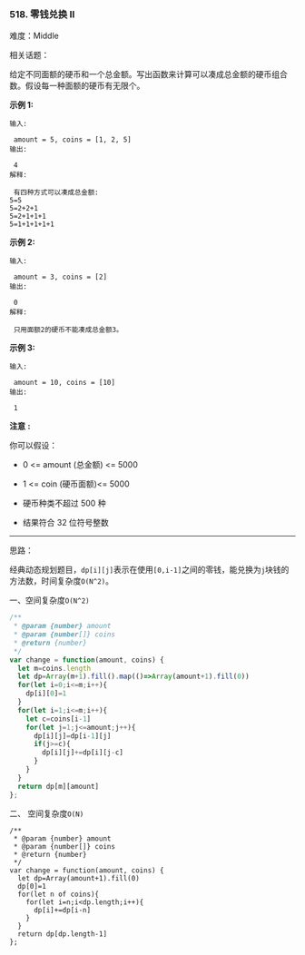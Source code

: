 ### 518. 零钱兑换 II

难度：Middle

相关话题：

给定不同面额的硬币和一个总金额。写出函数来计算可以凑成总金额的硬币组合数。假设每一种面额的硬币有无限个。












**示例 1:** 



```
输入:

 amount = 5, coins = [1, 2, 5]
输出:

 4
解释:

 有四种方式可以凑成总金额:
5=5
5=2+2+1
5=2+1+1+1
5=1+1+1+1+1
```


**示例 2:** 



```
输入:

 amount = 3, coins = [2]
输出:

 0
解释:

 只用面额2的硬币不能凑成总金额3。
```


**示例 3:** 



```
输入:

 amount = 10, coins = [10] 
输出:

 1
```






**注意** **:** 



你可以假设：




* 0 <= amount (总金额) <= 5000

* 1 <= coin (硬币面额)<= 5000

* 硬币种类不超过 500 种

* 结果符合 32 位符号整数






-----

思路：

经典动态规划题目，`dp[i][j]`表示在使用`[0,i-1]`之间的零钱，能兑换为`j`块钱的方法数，时间复杂度`O(N^2)`。

一、空间复杂度`O(N^2)`

```js
/**
 * @param {number} amount
 * @param {number[]} coins
 * @return {number}
 */
var change = function(amount, coins) {
  let m=coins.length
  let dp=Array(m+1).fill().map(()=>Array(amount+1).fill(0))
  for(let i=0;i<=m;i++){
    dp[i][0]=1
  }
  for(let i=1;i<=m;i++){
    let c=coins[i-1]
    for(let j=1;j<=amount;j++){
      dp[i][j]=dp[i-1][j]
      if(j>=c){
        dp[i][j]+=dp[i][j-c]
      }
    }
  }
  return dp[m][amount]
};
```

二、 空间复杂度`O(N)`
```
/**
 * @param {number} amount
 * @param {number[]} coins
 * @return {number}
 */
var change = function(amount, coins) {
  let dp=Array(amount+1).fill(0)
  dp[0]=1
  for(let n of coins){
    for(let i=n;i<dp.length;i++){
      dp[i]+=dp[i-n]
    }
  }
  return dp[dp.length-1]
};
```

